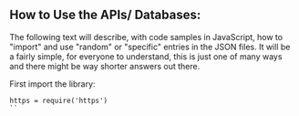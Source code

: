 ## How to Use the APIs/ Databases:

The following text will describe, with code samples in JavaScript, how to "import" and use "random" or "specific" entries in the JSON files.
It will be a fairly simple, for everyone to understand, this is just one of many ways and there might be way shorter answers out there.

First import the library:

```
https = require('https')
``
